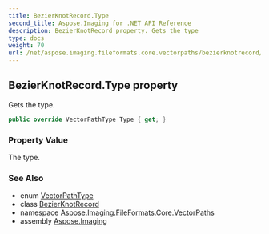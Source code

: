 ```yaml
---
title: BezierKnotRecord.Type
second_title: Aspose.Imaging for .NET API Reference
description: BezierKnotRecord property. Gets the type
type: docs
weight: 70
url: /net/aspose.imaging.fileformats.core.vectorpaths/bezierknotrecord/type/
---
```

## BezierKnotRecord.Type property

Gets the type.

```csharp
public override VectorPathType Type { get; }
```

### Property Value

The type.

### See Also

* enum [VectorPathType](../../vectorpathtype/)
* class [BezierKnotRecord](../)
* namespace [Aspose.Imaging.FileFormats.Core.VectorPaths](../../bezierknotrecord/)
* assembly [Aspose.Imaging](../../../)


